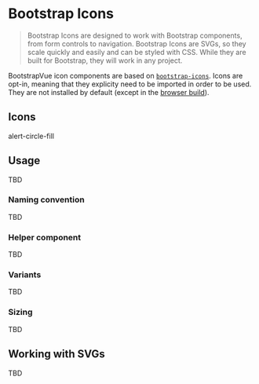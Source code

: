 # Bootstrap Icons

> Bootstrap Icons are designed to work with Bootstrap components, from form controls to navigation.
> Bootstrap Icons are SVGs, so they scale quickly and easily and can be styled with CSS. While they
> are built for Bootstrap, they will work in any project.

BootstrapVue icon components are based on [`bootstrap-icons`](https://icons.getbootstrap.com/). Icons
are opt-in, meaning that they explicity need to be imported in order to be used. They are not installed
by default (except in the [browser build](/docs#build-variants)).

## Icons

<!--
  TODO:
    - Include full component name?
-->

<div class="bd-example bv-icons-table notranslate">
  <b-form @submit.prevent>
   <b-form-group
     label="Search icons"
     label-cols-sm="6"
     label-cols-md="8"
     label-align-sm="right"
   >
     <b-form-input
       v-model="iconFilter"
       type="search"
       aria-controls="bv-icons-table"
     ></b-form-input>
   </b-form-group>
  </b-form>
  <b-row id="bv-icons-table" tag="ul" cols="3" cols-sm="4" cols-lg="6" class="list-unstyled mb-0">
    <b-col
      v-for="icon in filteredIcons"
      :key="icon"
      tag="li"
      class="mb-2 text-center"
    >
      <b-card bg-variant="light"><b-icon icon="alert-circle-fill"></b-icon></b-card>
      <b-form-text class="mt-1">alert-circle-fill</b-form-text>
    </b-col>
  </b-row>
</div>

## Usage

TBD

### Naming convention

TBD

### Helper component

TBD

### Variants

TBD

### Sizing

TBD

## Working with SVGs

TBD
